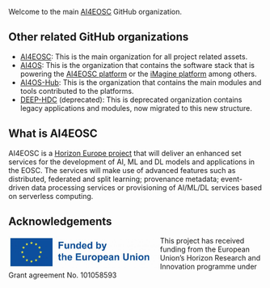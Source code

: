 
Welcome to the main [AI4EOSC](https://ai4eosc.eu/) GitHub organization.

## Other related GitHub organizations

* [AI4EOSC](https://github.com/ai4eosc): This is the main organization for all
  project related assets.
* [AI4OS](https://github.com/ai4os): This is the organization that contains the software
  stack that is powering the [AI4EOSC platform](https://dashboard.cloud.ai4eosc.eu/) or the
  [iMagine platform](https://dashboard.cloud.imagine-ai.eu/) among others.
* [AI4OS-Hub](https://github.com/ai4os-hub): This is the organization that
  contains the main modules and tools contributed to the platforms.
* [DEEP-HDC](https://github.com/deep-hdc) (deprecated): This is deprecated
  organization contains legacy applications and modules, now migrated to this
  new structure.

## What is AI4EOSC

AI4EOSC is a [Horizon Europe project](https://ai4eosc.eu/) that will deliver an
enhanced set services for the development of AI, ML and DL models and
applications in the EOSC. The services will make use of advanced features such
as distributed, federated and split learning; provenance metadata; event-driven
data processing services or provisioning of AI/ML/DL services based on
serverless computing.

## Acknowledgements

<img width=300 align="left" src="https://github.com/AI4EOSC/.github/raw/main/profile/EN-Funded.jpg" alt="Funded by the European Union" />

This project has received funding from the European Union’s Horizon Research and Innovation programme under Grant agreement No. 101058593
